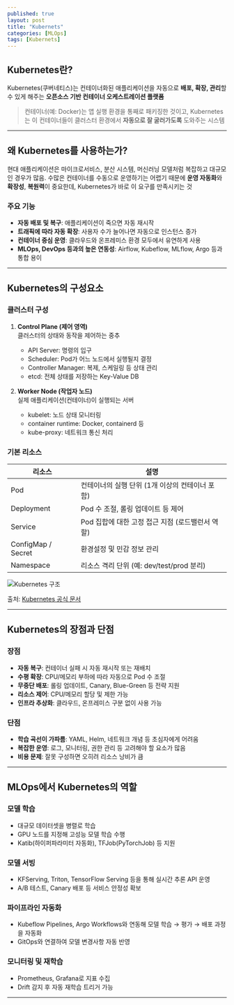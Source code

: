 ```yaml
---
published: true
layout: post
title: "Kubernets"
categories: [MLOps]
tags: [Kubernets]
---
```


## Kubernetes란?

Kubernetes(쿠버네티스)는 컨테이너화된 애플리케이션을 자동으로 **배포, 확장, 관리**할 수 있게 해주는 **오픈소스 기반 컨테이너 오케스트레이션 플랫폼**

> 컨테이너(예: Docker)는 앱 실행 환경을 통째로 패키징한 것이고, Kubernetes는 이 컨테이너들이 클러스터 환경에서 **자동으로 잘 굴러가도록** 도와주는 시스템

---

## 왜 Kubernetes를 사용하는가?

현대 애플리케이션은 마이크로서비스, 분산 시스템, 머신러닝 모델처럼 복잡하고 대규모인 경우가 많음. 수많은 컨테이너를 수동으로 운영하기는 어렵기 때문에 **운영 자동화**와 **확장성**, **복원력**이 중요한데, Kubernetes가 바로 이 요구를 만족시키는 것

### 주요 기능

- **자동 배포 및 복구**: 애플리케이션이 죽으면 자동 재시작
- **트래픽에 따라 자동 확장**: 사용자 수가 늘어나면 자동으로 인스턴스 증가
- **컨테이너 중심 운영**: 클라우드와 온프레미스 환경 모두에서 유연하게 사용
- **MLOps, DevOps 등과의 높은 연동성**: Airflow, Kubeflow, MLflow, Argo 등과 통합 용이

---

## Kubernetes의 구성요소

### 클러스터 구성

1. **Control Plane (제어 영역)**  
   클러스터의 상태와 동작을 제어하는 중추
   - API Server: 명령의 입구
   - Scheduler: Pod가 어느 노드에서 실행될지 결정
   - Controller Manager: 복제, 스케일링 등 상태 관리
   - etcd: 전체 상태를 저장하는 Key-Value DB

2. **Worker Node (작업자 노드)**  
   실제 애플리케이션(컨테이너)이 실행되는 서버
   - kubelet: 노드 상태 모니터링
   - container runtime: Docker, containerd 등
   - kube-proxy: 네트워크 통신 처리

### 기본 리소스

| 리소스    | 설명 |
|-----------|------|
| Pod       | 컨테이너의 실행 단위 (1개 이상의 컨테이너 포함) |
| Deployment| Pod 수 조절, 롤링 업데이트 등 제어 |
| Service   | Pod 집합에 대한 고정 접근 지점 (로드밸런서 역할) |
| ConfigMap / Secret | 환경설정 및 민감 정보 관리 |
| Namespace | 리소스 격리 단위 (예: dev/test/prod 분리) |

![Kubernetes 구조](https://d33wubrfki0l68.cloudfront.net/4fba9ac73b382e5b1b862a6c47e7f1d509e2eb58/2f0a7/images/docs/components-of-kubernetes.svg)

출처: [Kubernetes 공식 문서](https://kubernetes.io)

---

## Kubernetes의 장점과 단점

### 장점

- **자동 복구**: 컨테이너 실패 시 자동 재시작 또는 재배치
- **수평 확장**: CPU/메모리 부하에 따라 자동으로 Pod 수 조절
- **무중단 배포**: 롤링 업데이트, Canary, Blue-Green 등 전략 지원
- **리소스 제어**: CPU/메모리 할당 및 제한 가능
- **인프라 추상화**: 클라우드, 온프레미스 구분 없이 사용 가능

### 단점

- **학습 곡선이 가파름**: YAML, Helm, 네트워크 개념 등 초심자에게 어려움
- **복잡한 운영**: 로그, 모니터링, 권한 관리 등 고려해야 할 요소가 많음
- **비용 문제**: 잘못 구성하면 오히려 리소스 낭비가 큼

---

## MLOps에서 Kubernetes의 역할

### 모델 학습

- 대규모 데이터셋을 병렬로 학습
- GPU 노드를 지정해 고성능 모델 학습 수행
- Katib(하이퍼파라미터 자동화), TFJob(PyTorchJob) 등 지원

### 모델 서빙

- KFServing, Triton, TensorFlow Serving 등을 통해 실시간 추론 API 운영
- A/B 테스트, Canary 배포 등 서비스 안정성 확보

### 파이프라인 자동화

- Kubeflow Pipelines, Argo Workflows와 연동해 모델 학습 → 평가 → 배포 과정을 자동화
- GitOps와 연결하여 모델 변경사항 자동 반영

### 모니터링 및 재학습

- Prometheus, Grafana로 지표 수집
- Drift 감지 후 자동 재학습 트리거 가능

---
